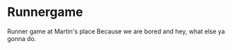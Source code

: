Runnergame
==========

Runner game at Martin's place
Because we are bored and hey, what else ya gonna do.
